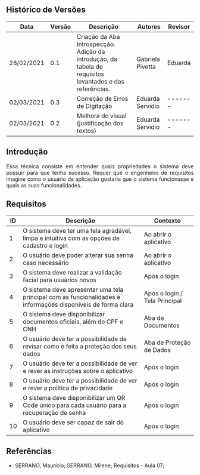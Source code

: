 ## Histórico de Versões

| Data       | Versão | Descrição         | Autores             | Revisor |
| ---------- | ------ |------------------ | ------------------- | ------- |
| 28/02/2021 | 0.1    | Criação da Aba Introspecção. Adição da introdução, da tabela de requisitos levantados e das referências. | Gabriela Pivetta    | Eduarda |
| 02/03/2021 |	0.3	  | Correção de Erros de Digitação |	Eduarda Servidio |	------- |
| 02/03/2021 | 0.2    | Melhora do visual (justificação dos textos) | Eduarda Servidio    | ------- |

## Introdução

<p align="justify">Essa técnica consiste em entender quais propriedades o sistema deve possuir para que tenha sucesso. Requer que o engenheiro de requisitos imagine como o usuário da aplicação gostaria que o sistema funcionasse e quais as suas funcionalidades.</p>

## Requisitos

| ID | Descrição | Contexto |
| -- | --------- | -------- |
| 1  | O sistema deve ter uma tela agradável, limpa e intuitiva com as opções de cadastro e login | Ao abrir o aplicativo |
| 2  | O usuário deve poder alterar sua senha caso necessário | Ao abrir o aplicativo | 
| 3  | O sistema deve realizar a validação facial para usuários novos | Após o login |
| 4  | O sistema deve apresentar uma tela principal com as funcionalidades e informações disponíveis de forma clara | Após o login / Tela Principal |
| 5  | O sistema deve disponibilizar documentos oficiais, além do CPF e CNH | Aba de Documentos |
| 6  | O usuário deve ter a possibilidade de revisar como é feita a proteção dos seus dados | Aba de Proteção de Dados |
| 7  | O usuário deve ter a possibilidade de ver e rever as instruções sobre o aplicativo | Após o login |
| 8  | O usuário deve ter a possibilidade de ver e rever a política de privacidade | Após o login |
| 9  | O sistema deve disponibilizar um QR Code único para cada usuário para a recuperação de senha | Após o login |
| 10 | O usuário deve ser capaz de sair do aplicativo | Após o login |

## Referências 

- SERRANO, Maurício; SERRANO, Milene; Requisitos - Aula 07;